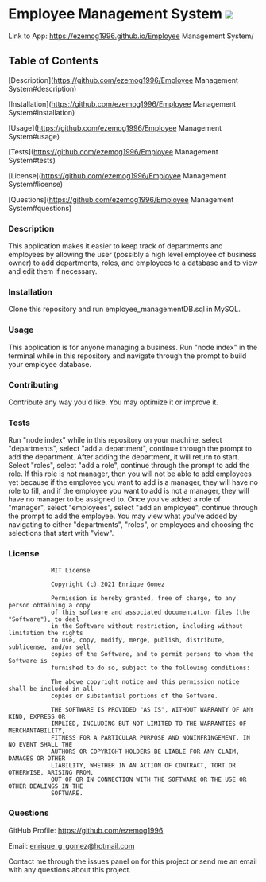 # Employee Management System ![](https://img.shields.io/badge/license-MIT-green)

Link to App: https://ezemog1996.github.io/Employee Management System/

## Table of Contents

[Description](https://github.com/ezemog1996/Employee Management System#description)

[Installation](https://github.com/ezemog1996/Employee Management System#installation)

[Usage](https://github.com/ezemog1996/Employee Management System#usage)

[Tests](https://github.com/ezemog1996/Employee Management System#tests)

[License](https://github.com/ezemog1996/Employee Management System#license)

[Questions](https://github.com/ezemog1996/Employee Management System#questions)

### Description

This application makes it easier to keep track of departments and employees by allowing the user (possibly a high level employee of business owner) to add departments, roles, and employees to a database and to view and edit them if necessary.

### Installation

Clone this repository and run employee_managementDB.sql in MySQL.

### Usage

This application is for anyone managing a business. Run "node index" in the terminal while in this repository and navigate through the prompt to build your employee database.

### Contributing

Contribute any way you'd like. You may optimize it or improve it.

### Tests

Run "node index" while in this repository on your machine, select "departments", select "add a department", continue through the prompt to add the department. After adding the department, it will return to start. Select "roles", select "add a role", continue through the prompt to add the role. If this role is not manager, then you will not be able to add employees yet because if the employee you want to add is a manager, they will have no role to fill, and if the employee you want to add is not a manager, they will have no manager to be assigned to. Once you've added a role of "manager", select "employees", select "add an employee", continue through the prompt to add the employee. You may view what you've added by navigating to either "departments", "roles", or employees and choosing the selections that start with "view".

### License


                MIT License

                Copyright (c) 2021 Enrique Gomez
                
                Permission is hereby granted, free of charge, to any person obtaining a copy
                of this software and associated documentation files (the "Software"), to deal
                in the Software without restriction, including without limitation the rights
                to use, copy, modify, merge, publish, distribute, sublicense, and/or sell
                copies of the Software, and to permit persons to whom the Software is
                furnished to do so, subject to the following conditions:
                
                The above copyright notice and this permission notice shall be included in all
                copies or substantial portions of the Software.
                
                THE SOFTWARE IS PROVIDED "AS IS", WITHOUT WARRANTY OF ANY KIND, EXPRESS OR
                IMPLIED, INCLUDING BUT NOT LIMITED TO THE WARRANTIES OF MERCHANTABILITY,
                FITNESS FOR A PARTICULAR PURPOSE AND NONINFRINGEMENT. IN NO EVENT SHALL THE
                AUTHORS OR COPYRIGHT HOLDERS BE LIABLE FOR ANY CLAIM, DAMAGES OR OTHER
                LIABILITY, WHETHER IN AN ACTION OF CONTRACT, TORT OR OTHERWISE, ARISING FROM,
                OUT OF OR IN CONNECTION WITH THE SOFTWARE OR THE USE OR OTHER DEALINGS IN THE
                SOFTWARE.

### Questions

GitHub Profile: https://github.com/ezemog1996

Email: enrique_g_gomez@hotmail.com 

Contact me through the issues panel on for this project or send me an email with any questions about this project.
